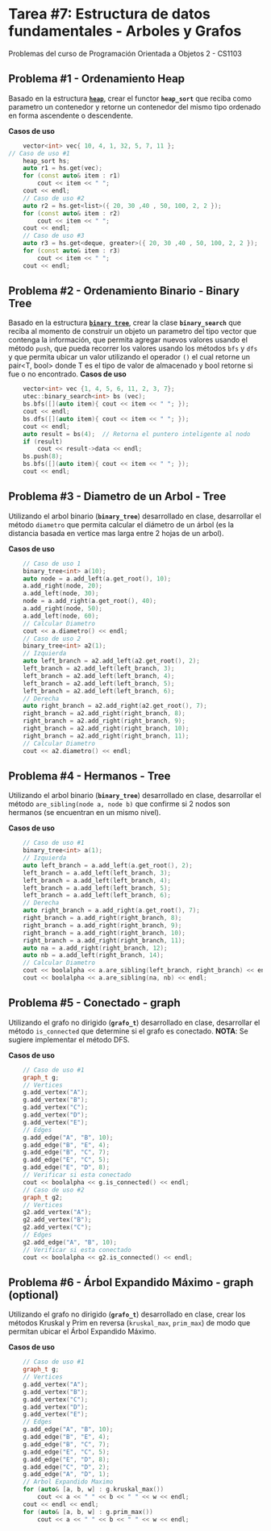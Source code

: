 # Tarea #7: Estructura de datos fundamentales - Arboles y Grafos

Problemas del curso de Programación Orientada a Objetos 2 - CS1103

## Problema #1 - Ordenamiento Heap
Basado en la estructura [**`heap`**](https://repl.it/@RubenDemetrioDemetrio/poo22021-0heap#main.cpp), crear el functor **`heap_sort`** que reciba como parametro un contenedor y retorne un contenedor del mismo tipo ordenado en forma ascendente o descendente.

**Casos de uso**
```cpp
    vector<int> vec{ 10, 4, 1, 32, 5, 7, 11 };
// Caso de uso #1
    heap_sort hs;
    auto r1 = hs.get(vec);
    for (const auto& item : r1)
        cout << item << " ";
    cout << endl;
    // Caso de uso #2
    auto r2 = hs.get<list>({ 20, 30 ,40 , 50, 100, 2, 2 });
    for (const auto& item : r2)
        cout << item << " ";
    cout << endl;
    // Caso de uso #3
    auto r3 = hs.get<deque, greater>({ 20, 30 ,40 , 50, 100, 2, 2 });
    for (const auto& item : r3)
        cout << item << " ";
    cout << endl;
```
## Problema #2 - Ordenamiento Binario - Binary Tree
Basado en la estructura [**`binary tree`**](https://repl.it/@RubenDemetrioDemetrio/poo22021-0binarytree#main.cpp), crear la clase **`binary_search`** que reciba al momento de construir un objeto un parametro del tipo vector que contenga la información, que permita agregar nuevos valores usando el método `push`, que pueda recorrer los valores usando los métodos `bfs` y `dfs` y que permita ubicar un valor utilizando el operador `()` el cual retorne un pair<T, bool> donde T es el tipo de valor de almacenado y bool retorne si fue o no encontrado.
**Casos de uso**
```cpp
    vector<int> vec {1, 4, 5, 6, 11, 2, 3, 7};
    utec::binary_search<int> bs (vec);
    bs.bfs([](auto item){ cout << item << " "; });
    cout << endl;
    bs.dfs([](auto item){ cout << item << " "; });
    cout << endl;
    auto result = bs(4);  // Retorna el puntero inteligente al nodo
    if (result)
        cout << result->data << endl;
    bs.push(8);
    bs.bfs([](auto item){ cout << item << " "; });
    cout << endl;
```
## Problema #3 - Diametro de un Arbol - Tree
Utilizando el arbol binario (**`binary_tree`**) desarrollado en clase, desarrollar el método `diametro` que permita calcular el diámetro de un árbol (es la distancia basada en vertice mas larga entre 2 hojas de un arbol).

**Casos de uso**
```cpp
    // Caso de uso 1
    binary_tree<int> a(10);
    auto node = a.add_left(a.get_root(), 10);
    a.add_right(node, 20);
    a.add_left(node, 30);
    node = a.add_right(a.get_root(), 40);
    a.add_right(node, 50);
    a.add_left(node, 60);
    // Calcular Diametro
    cout << a.diametro() << endl;
    // Caso de uso 2
    binary_tree<int> a2(1);
    // Izquierda
    auto left_branch = a2.add_left(a2.get_root(), 2);
    left_branch = a2.add_left(left_branch, 3);
    left_branch = a2.add_left(left_branch, 4);
    left_branch = a2.add_left(left_branch, 5);
    left_branch = a2.add_left(left_branch, 6);
    // Derecha
    auto right_branch = a2.add_right(a2.get_root(), 7);
    right_branch = a2.add_right(right_branch, 8);
    right_branch = a2.add_right(right_branch, 9);
    right_branch = a2.add_right(right_branch, 10);
    right_branch = a2.add_right(right_branch, 11);
    // Calcular Diametro
    cout << a2.diametro() << endl;
```

## Problema #4 - Hermanos - Tree
Utilizando el arbol binario (**`binary_tree`**) desarrollado en clase, desarrollar el método `are_sibling(node a, node b)` que confirme si 2 nodos son hermanos (se encuentran en un mismo nivel).

**Casos de uso**
```cpp
    // Caso de uso #1
    binary_tree<int> a(1);
    // Izquierda
    auto left_branch = a.add_left(a.get_root(), 2);
    left_branch = a.add_left(left_branch, 3);
    left_branch = a.add_left(left_branch, 4);
    left_branch = a.add_left(left_branch, 5);
    left_branch = a.add_left(left_branch, 6);
    // Derecha
    auto right_branch = a.add_right(a.get_root(), 7);
    right_branch = a.add_right(right_branch, 8);
    right_branch = a.add_right(right_branch, 9);
    right_branch = a.add_right(right_branch, 10);
    right_branch = a.add_right(right_branch, 11);
    auto na = a.add_right(right_branch, 12);
    auto nb = a.add_left(right_branch, 14);
    // Calcular Diametro
    cout << boolalpha << a.are_sibling(left_branch, right_branch) << endl;
    cout << boolalpha << a.are_sibling(na, nb) << endl;
```
## Problema #5 - Conectado - graph
Utilizando el grafo no dirigido  (**`grafo_t`**) desarrollado en clase, desarrollar el método `is_connected` que determine si el grafo es conectado.
**NOTA**: Se sugiere implementar el método DFS.

**Casos de uso**
```cpp
    // Caso de uso #1
    graph_t g;
    // Vertices
    g.add_vertex("A");
    g.add_vertex("B");
    g.add_vertex("C");
    g.add_vertex("D");
    g.add_vertex("E");
    // Edges
    g.add_edge("A", "B", 10);
    g.add_edge("B", "E", 4);
    g.add_edge("B", "C", 7);
    g.add_edge("E", "C", 5);
    g.add_edge("E", "D", 8);
    // Verificar si esta conectado
    cout << boolalpha << g.is_connected() << endl;
    // Caso de uso #2
    graph_t g2;
    // Vertices
    g2.add_vertex("A");
    g2.add_vertex("B");
    g2.add_vertex("C");
    // Edges
    g2.add_edge("A", "B", 10);
    // Verificar si esta conectado
    cout << boolalpha << g2.is_connected() << endl;
```

## Problema #6 - Árbol Expandido Máximo - graph (optional)
Utilizando el grafo no dirigido  (**`grafo_t`**) desarrollado en clase, crear los métodos Kruskal y Prim en reversa (`kruskal_max`, `prim_max`) de modo que permitan ubicar el Árbol Expandido Máximo.

**Casos de uso**
```cpp
    // Caso de uso #1
    graph_t g;
    // Vertices
    g.add_vertex("A");
    g.add_vertex("B");
    g.add_vertex("C");
    g.add_vertex("D");
    g.add_vertex("E");
    // Edges
    g.add_edge("A", "B", 10);
    g.add_edge("B", "E", 4);
    g.add_edge("B", "C", 7);
    g.add_edge("E", "C", 5);
    g.add_edge("E", "D", 8);
    g.add_edge("C", "D", 2);
    g.add_edge("A", "D", 1);
    // Arbol Expandido Maximo
    for (auto& [a, b, w] : g.kruskal_max())
        cout << a << " " << b << " " << w << endl;
    cout << endl << endl;
    for (auto& [a, b, w] : g.prim_max())
        cout << a << " " << b << " " << w << endl;
```